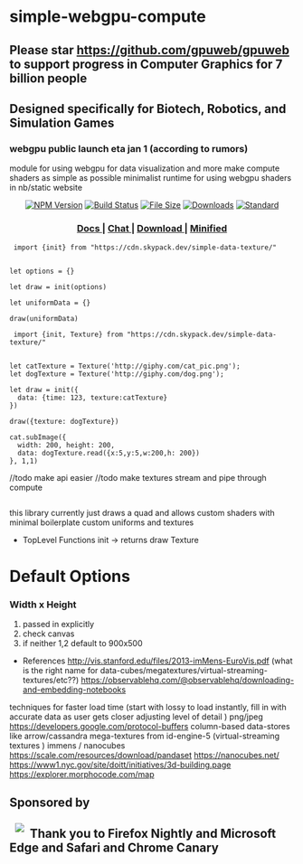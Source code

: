 # simple-webgpu-compute
## Please star https://github.com/gpuweb/gpuweb to support progress in Computer Graphics for 7 billion people
## Designed specifically for Biotech, Robotics, and Simulation Games
### webgpu public launch eta jan 1 (according to rumors)

module for using webgpu for data visualization and more
make compute shaders as simple as possible
minimalist runtime for using webgpu shaders in nb/static website

<div align="center">

  [![NPM Version](https://img.shields.io/npm/v/regl.svg?style=flat-square)](https://npmjs.org/package/regl)
  [![Build Status](https://img.shields.io/travis/regl-project/regl.svg?style=flat-square)](https://travis-ci.org/regl-project/regl/)
  [![File Size](https://badge-size.herokuapp.com/regl-project/regl/gh-pages/dist/regl.min.js.svg?compression=gzip&style=flat-square)](https://npmcdn.com/regl/dist/regl.min.js)
  [![Downloads](https://img.shields.io/npm/dm/regl.svg?style=flat-square)](https://npmjs.org/package/regl)
  [![Standard](https://img.shields.io/badge/code%20style-standard-brightgreen.svg?style=flat-square)](https://standardjs.com)

</div>



<div align="center">
  <h3>
    <a href="https://github.com/regl-project/regl/blob/gh-pages/API.md">
      Docs
    </a>
    <span> | </span>
    <a href="https://gitter.im/mikolalysenko/regl">
      Chat
    </a>
    <span> | </span>
    <a href="https://npmcdn.com/regl/dist/regl.js">
      Download
    </a>
    <span> | </span>
    <a href="https://npmcdn.com/regl/dist/regl.min.js">
      Minified
    </a>
  </h3>
</div>

```
 import {init} from "https://cdn.skypack.dev/simple-data-texture/"


let options = {}

let draw = init(options)

let uniformData = {}

draw(uniformData)

```



```
 import {init, Texture} from "https://cdn.skypack.dev/simple-data-texture/"


let catTexture = Texture('http://giphy.com/cat_pic.png');
let dogTexture = Texture('http://giphy.com/dog.png');

let draw = init({
  data: {time: 123, texture:catTexture}
})

draw({texture: dogTexture})

cat.subImage({
  width: 200, height: 200,
  data: dogTexture.read({x:5,y:5,w:200,h: 200})
}, 1,1)
```
//todo make api easier
//todo make textures stream and pipe through compute

```

```



this library currently just draws a quad and allows
  custom shaders with minimal boilerplate
  custom uniforms and textures 

* TopLevel Functions
init -> returns draw
Texture 

# Default Options
### Width x Height
1. passed in explicitly
2. check canvas 
3. if neither 1,2 default to 900x500

* References
http://vis.stanford.edu/files/2013-imMens-EuroVis.pdf
(what is the right name for data-cubes/megatextures/virtual-streaming-textures/etc??)
https://observablehq.com/@observablehq/downloading-and-embedding-notebooks


techniques for faster load time
(start with lossy to load instantly, fill in with accurate data as user gets closer adjusting level of detail )
png/jpeg
https://developers.google.com/protocol-buffers
column-based data-stores like arrow/cassandra
mega-textures from id-engine-5 (virtual-streaming textures )
immens / nanocubes
https://scale.com/resources/download/pandaset
https://nanocubes.net/
https://www1.nyc.gov/site/doitt/initiatives/3d-building.page
https://explorer.morphocode.com/map

## Sponsored by
<a href="https://a16z.com/bio/"><img src="https://raw.githubusercontent.com/nyc-map/Simple-webgpu-compute/main/public/1.png" align="left" hspace="10" vspace="6"></a>


## Thank you to Firefox Nightly and Microsoft Edge and Safari and Chrome Canary 

